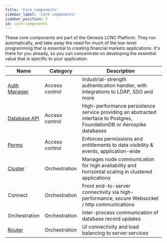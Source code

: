 ```yaml
---
title: 'Core components'
sidebar_label: 'Core components'
sidebar_position: 2
id: core-components
---
```


These core components are part of the Genesis LCNC Platform. They run automatically, and take away the need for much of the low-level programming that is essential to creating financial markets applications. It's there for you already, so you can concentrate on developing the essential value that is specific to your application.

| Name| Category | Description|
|------------------------------------|---------------------|-----|
| [Auth Manager](/creating-applications/defining-your-application/access-control/authentic-over/)   | Access control | Industrial-strength authentication handler, with integrations to LDAP, SSO and more  |
| [Database API](/reference/developer/api/entity-db/)  | Access control | High-performance persistence service providing an abstracted interface to Postgres, FoundationDB or Aerospike databases  |
| [Perms](/creating-applications/defining-your-application/access-control/authentic-over/#generic-permissions) | Access control | Enforces permissions and entitlements to data visibility & events, application-wide  |
| [Cluster](/managing-applications/operate/clustering/clusters/)  | Orchestration  | Manages node communication for high availability and horizontal scaling in clustered applications    |
| Connect  | Orchestration  | Front end-to-server connectivity via high-performance, secure Websocket / http communications  |
| Orchestration   | Orchestration  | Inter-process communication of database record updates |
| [Router](/creating-applications/configure-runtime/genesis-router/) | Orchestration  | UI connectivity and load balancing to server services   |
